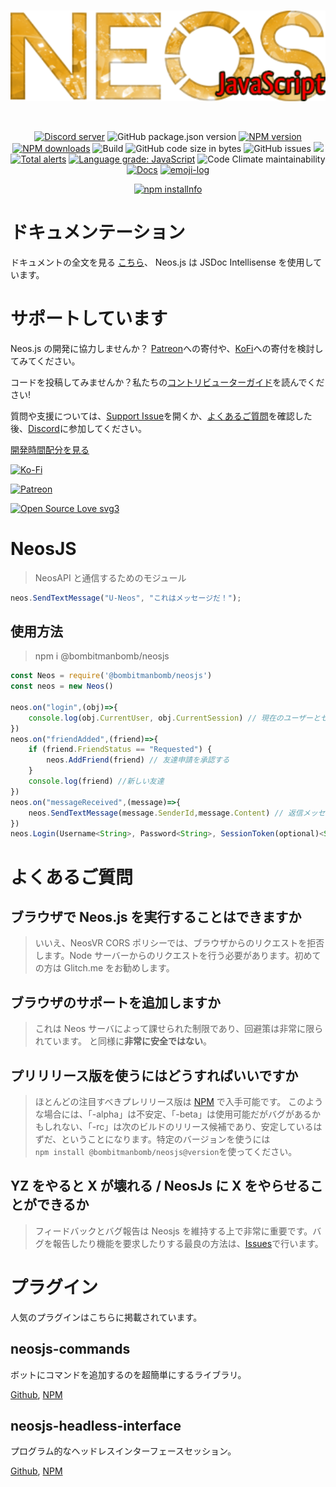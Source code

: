 <!-- markdownlint-disable MD033 -->

<div align="center">
  <br />
  <p>
    <a href="https://github.com/PolyLogiX-Studio/Neos.js"><img src="https://github.com/PolyLogiX-Studio/Neos.js/blob/master/.github/Logo.png?raw=true" width="546" alt="Neos.js" /></a>
  </p>
  <br />
  <p>
    <a href="https://discord.gg/6y2A4Pk"><img src="https://discordapp.com/api/guilds/571612136036499466/embed.png" alt="Discord server" /></a>
    <img alt="GitHub package.json version" src="https://img.shields.io/github/package-json/v/PolyLogiX-Studio/Neos.js">
    <a href="https://www.npmjs.com/package/@bombitmanbomb/neosjs"><img src="https://img.shields.io/npm/v/@bombitmanbomb/neosjs.svg?maxAge=3600" alt="NPM version" /></a>
    <a href="https://www.npmjs.com/package/@bombitmanbomb/neosjs"><img src="https://img.shields.io/npm/dt/@bombitmanbomb/neosjs.svg?maxAge=3600" alt="NPM downloads" /></a>
    <img alt="Build" src="https://travis-ci.com/PolyLogiX-Studio/Neos.js.svg?branch=master">
    <img alt="GitHub code size in bytes" src="https://img.shields.io/github/languages/code-size/PolyLogiX-Studio/Neos.js">
    <img alt="GitHub issues" src="https://img.shields.io/github/issues/PolyLogiX-Studio/Neos.js">
    <a href="https://www.codacy.com/gh/PolyLogiX-Studio/Neos.js/dashboard?utm_source=github.com&amp;utm_medium=referral&amp;utm_content=PolyLogiX-Studio/Neos.js&amp;utm_campaign=Badge_Grade"><img src="https://app.codacy.com/project/badge/Grade/c6eca36829154d05993cbaffb8172caa"/></a>
    <a href="https://lgtm.com/projects/g/PolyLogiX-Studio/Neos.js/alerts/"><img alt="Total alerts" src="https://img.shields.io/lgtm/alerts/g/PolyLogiX-Studio/Neos.js.svg?logo=lgtm&logoWidth=18"/></a>
    <a href="https://lgtm.com/projects/g/PolyLogiX-Studio/Neos.js/context:javascript"><img alt="Language grade: JavaScript" src="https://img.shields.io/lgtm/grade/javascript/g/PolyLogiX-Studio/Neos.js.svg?logo=lgtm&logoWidth=18"/></a>
    <img alt="Code Climate maintainability" src="https://img.shields.io/codeclimate/maintainability/PolyLogiX-Studio/Neos.js">
    <a href="https://inch-ci.org/github/PolyLogiX-Studio/Neos.js"><img alt="Docs" src="http://inch-ci.org/github/PolyLogiX-Studio/Neos.js.svg?branch=master"></a>
    <a href="https://github.com/ahmadawais/Emoji-Log/"><img alt="emoji-log" src="https://cdn.rawgit.com/ahmadawais/stuff/ca97874/emoji-log/non-flat-round.svg" /></a>
    </p>
    <p>
    <a href="https://nodei.co/npm/@bombitmanbomb/neosjs"><img src="https://nodei.co/npm/@bombitmanbomb/neosjs.png?downloads=true&stars=true" alt="npm installnfo" /></a>
  </p>
</div>

# ドキュメンテーション

ドキュメントの全文を見る [こちら](https://polylogix-studio.github.io/Neos.js/)、
Neos.js は JSDoc Intellisense を使用しています。

# サポートしています

Neos.js の開発に協力しませんか？
[Patreon](https://www.patreon.com/PolyLogiX_VR)への寄付や、[KoFi](https://ko-fi.com/polylogix_studio)への寄付を検討してみてください。

コードを投稿してみませんか？私たちの[コントリビューターガイド](CONTRIBUTING.md)を読んでください!

質問や支援については、[Support Issue](https://github.com/PolyLogiX-Studio/Neos.js/issues/new/choose)を開くか、[よくあるご質問](#よくあるご質問)を確認した後、[Discord](https://discord.gg/6y2A4Pk)に参加してください。

[開発時間配分を見る](https://wakatime.com/@bombitmanbomb/projects/ukduiihxzq)

<div><p>
    <a href="https://ko-fi.com/N4N418QV5"><img src="https://www.ko-fi.com/img/githubbutton_sm.svg" alt="Ko-Fi" /></a>
    </p><p><a href="https://www.patreon.com/PolyLogiX_VR"><img src="https://img.shields.io/badge/donate-patreon-F96854.svg" alt="Patreon" /></a>
  </p>
  </div>

[![Open Source Love svg3](https://badges.frapsoft.com/os/v3/open-source.svg?v=103)](CONTRIBUTING.md)

# NeosJS

> NeosAPI と通信するためのモジュール

```js
neos.SendTextMessage("U-Neos", "これはメッセージだ！");
```

## 使用方法

> npm i @bombitmanbomb/neosjs

```js
const Neos = require('@bombitmanbomb/neosjs')
const neos = new Neos()

neos.on("login",(obj)=>{
    console.log(obj.CurrentUser, obj.CurrentSession) // 現在のユーザーとセッションのログ
})
neos.on("friendAdded",(friend)=>{
    if (friend.FriendStatus == "Requested") {
        neos.AddFriend(friend) // 友達申請を承認する
    }
    console.log(friend) //新しい友達
})
neos.on("messageReceived",(message)=>{
    neos.SendTextMessage(message.SenderId,message.Content) // 返信メッセージを受信しました。
})
neos.Login(Username<String>, Password<String>, SessionToken(optional)<String>, MachineID<String>, RememberMe<Boolean>)

```

# よくあるご質問

## ブラウザで Neos.js を実行することはできますか

> いいえ、NeosVR CORS ポリシーでは、ブラウザからのリクエストを拒否します。Node サーバーからのリクエストを行う必要があります。初めての方は Glitch.me をお勧めします。

## ブラウザのサポートを追加しますか

> これは Neos サーバによって課せられた制限であり、回避策は非常に限られています。
> と同様に**非常に安全ではない**。

## プリリリース版を使うにはどうすればいいですか

> ほとんどの注目すべきプレリリース版は [NPM](https://www.npmjs.com/package/@bombitmanbomb/neosjs) で入手可能です。
> このような場合には、「-alpha」は不安定、「-beta」は使用可能だがバグがあるかもしれない、「-rc」は次のビルドのリリース候補であり、安定しているはずだ、ということになります。特定のバージョンを使うには<br>`npm install @bombitmanbomb/neosjs@version`を使ってください。

## YZ をやると X が壊れる / NeosJs に X をやらせることができるか

> フィードバックとバグ報告は Neosjs を維持する上で非常に重要です。バグを報告したり機能を要求したりする最良の方法は、[Issues](https://github.com/PolyLogiX-Studio/Neos.js/issues/new/choose)で行います。

# プラグイン

人気のプラグインはこちらに掲載されています。

## neosjs-commands

ボットにコマンドを追加するのを超簡単にするライブラリ。

[Github](https://github.com/PolyLogiX-Studio/neosjs-commands), [NPM](https://www.npmjs.com/package/neosjs-commands)

## neosjs-headless-interface

プログラム的なヘッドレスインターフェースセッション。

[Github](https://github.com/PolyLogiX-Studio/neosjs-headless-interface), [NPM](https://www.npmjs.com/package/neosjs-headless-interface)
